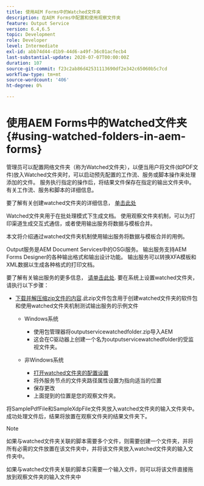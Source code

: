 ```yaml
---
title: 使用AEM Forms中的Watched文件夹
description: 在AEM Forms中配置和使用观察文件夹
feature: Output Service
version: 6.4,6.5
topic: Development
role: Developer
level: Intermediate
exl-id: abb74d44-d1b9-44d6-a49f-36c01acfecb4
last-substantial-update: 2020-07-07T00:00:00Z
duration: 107
source-git-commit: f23c2ab86d42531113690df2e342c65060b5c7cd
workflow-type: tm+mt
source-wordcount: '406'
ht-degree: 0%

---
```


# 使用AEM Forms中的Watched文件夹{#using-watched-folders-in-aem-forms}

管理员可以配置网络文件夹（称为Watched文件夹），以便当用户将文件(如PDF文件)放入Watched文件夹时，可以启动预先配置的工作流、服务或脚本操作来处理添加的文件。 服务执行指定的操作后，将结果文件保存在指定的输出文件夹中。 有关工作流、服务和脚本的详细信息。

要了解有关创建watched文件夹的详细信息， [单击此处](https://helpx.adobe.com/experience-manager/6-4/forms/using/Creating-Configure-watched-folder.html)

Watched文件夹用于在批处理模式下生成文档。 使用观察文件夹机制，可以为打印渠道生成交互式通信，或者使用输出服务将数据与模板合并。

本文将介绍通过watched文件夹机制使用输出服务将数据与模板合并的用例。

Output服务是AEM Document Services中的OSGi服务。 输出服务支持AEM Forms Designer的各种输出格式和输出设计功能。 输出服务可以转换XFA模板和XML数据以生成各种格式的打印文档。

要了解有关输出服务的更多信息， [请单击此处](https://helpx.adobe.com/aem-forms/6/output-service.html).
要在系统上设置watched文件夹，请执行以下步骤：
* [下载并解压缩zip文件的内容](assets/outputservicewatchedfolderkt.zip).此zip文件包含用于创建watched文件夹的软件包和使用watched文件夹机制测试输出服务的示例文件
   * Windows系统

      * 使用包管理器将outputservicewatchedfolder.zip导入AEM
      * 这会在C驱动器上创建一个名为outputservicewatchedfolder的受监视文件夹。
   * 非Windows系统
      * [打开watched文件夹的配置设置](http://localhost:4502/crx/de/index.jsp#/etc/fd/watchfolder/config/outputservice)
      * 将外服务节点的文件夹路径属性设置为指向适当的位置
      * 保存更改
      * 上面提到的位置是您的观察文件夹。

将SamplePdfFile和SampleXdpFile文件夹放入watched文件夹的输入文件夹中。 成功处理文件后，结果将放置在观察文件夹的结果文件夹下。


>[!NOTE]
>
>如果与watched文件夹关联的脚本需要多个文件，则需要创建一个文件夹，并将所有必需的文件放置在该文件夹中，并将该文件夹放入watched文件夹的输入文件夹中。
>
>如果与watched文件夹关联的脚本只需要一个输入文件，则可以将该文件直接拖放到观察文件夹的输入文件夹中
